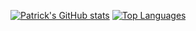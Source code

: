 <!--### Hi there 👋

<!--
**Mueller-Patrick/Mueller-Patrick** is a ✨ _special_ ✨ repository because its `README.md` (this file) appears on your GitHub profile.

Here are some ideas to get you started:

- 🔭 I’m currently working on ...
- 🌱 I’m currently learning ...
- 👯 I’m looking to collaborate on ...
- 🤔 I’m looking for help with ...
- 💬 Ask me about ...
- 📫 How to reach me: ...
- 😄 Pronouns: ...
- ⚡ Fun fact: ...
-->

[![Patrick's GitHub stats](https://github-readme-stats.vercel.app/api?username=Mueller-Patrick&count_private=true&show_icons=true&theme=dark)](https://github.com/anuraghazra/github-readme-stats)
[![Top Languages](https://github-readme-stats.vercel.app/api/top-langs/?username=Mueller-Patrick&theme=dark&exclude_repo=Betterzon-Midterm,TaskHub---Codebase,SE-e-Portfolio)](https://github.com/anuraghazra/github-readme-stats)
